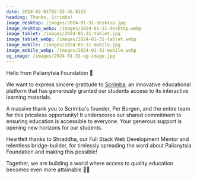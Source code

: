 ```yaml
---
date: 2024-02-01T02:52:46.815Z
heading: Thanks, Scrimba!
image_desktop: /images/2024-01-31-desktop.jpg
image_desktop_webp: /images/2024-01-31-desktop.webp
image_tablet: /images/2024-01-31-tablet.jpg
image_tablet_webp: /images/2024-01-31-tablet.webp
image_mobile: /images/2024-01-31-mobile.jpg
image_mobile_webp: /images/2024-01-31-mobile.webp
og_image: /images/2024-01-31-og-image.jpg
---
```

Hello from Palianytsia Foundation 👋

We want to express sincere gratitude to [Scrimba](https://scrimba.com/), an innovative educational platform that has generously granted our students access to its interactive learning materials.

A massive thank you to Scrimba's founder, Per Borgen, and the entire team for this priceless opportunity! It underscores our shared commitment to ensuring education is accessible to everyone. Your generous support is opening new horizons for our students.

Heartfelt thanks to Shraddha, our Full Stack Web Development Mentor and relentless bridge-builder, for tirelessly spreading the word about Palianytsia Foundation and making this possible!

Together, we are building a world where access to quality education becomes even more attainable 💛💙